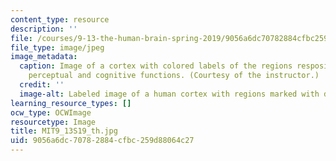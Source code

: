 ```yaml
---
content_type: resource
description: ''
file: /courses/9-13-the-human-brain-spring-2019/9056a6dc70782884cfbc259d88064c27_MIT9_13S19_th.jpg
file_type: image/jpeg
image_metadata:
  caption: Image of a cortex with colored labels of the regions resposible for various
    perceptual and cognitive functions. (Courtesy of the instructor.)
  credit: ''
  image-alt: Labeled image of a human cortex with regions marked with different colors.
learning_resource_types: []
ocw_type: OCWImage
resourcetype: Image
title: MIT9_13S19_th.jpg
uid: 9056a6dc-7078-2884-cfbc-259d88064c27
---
```

